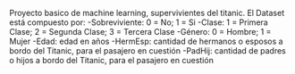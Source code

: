 Proyecto basico de machine learning, supervivientes del titanic. El Dataset está compuesto por:
-Sobreviviente: 0 = No; 1 = Si
-Clase: 1 = Primera Clase; 2 = Segunda Clase; 3 = Tercera Clase
-Género: 0 = Hombre; 1 = Mujer
-Edad: edad en años
-HermEsp: cantidad de hermanos o esposos a bordo del Titanic, para el pasajero en cuestión
-PadHij: cantidad de padres o hijos a bordo del Titanic, para el pasajero en cuestión
